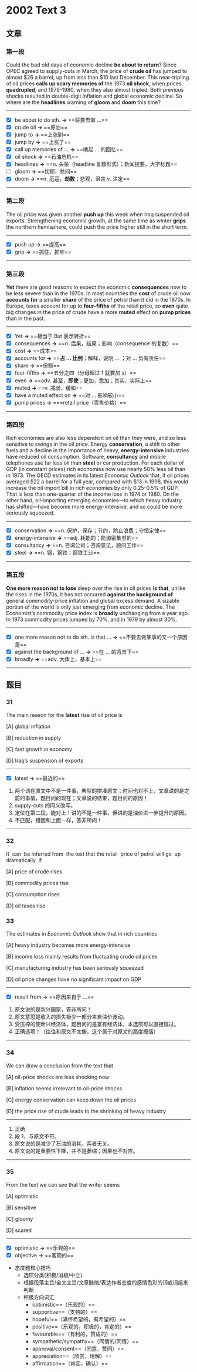 # 2002 Text 3

## 文章

### 第一段

Could the bad old days of economic decline **be about to return**? Since OPEC agreed to supply-cuts in March, the price of **crude oil** has jumped to almost $26 a barrel, up from less than $10 last December. This near-tripling of oil prices **calls up scary memories of** the 1973 **oil shock**, when prices **quadrupled**, and 1979-1980, when they also almost tripled. Both previous shocks resulted in double-digit inflation and global economic decline. So where are the **headlines** warning of **gloom** and **doom** this time?

---

- [x] be about to do sth. **→** ==将要去做 ...==
- [x] crude oil **→** ==原油==
- [x] jump to **→** ==上涨到==
- [x] jump by **→** ==上涨了==
- [x] call up memories of ...  **→** ==唤起 ... 的回忆==
- [x] oil shock **→** ==石油危机==
- [x] headlines **→** ==n. 头条（headline 复数形式）；新闻提要，大字标题==
- [ ] gloom **→** ==忧郁，愁闷==
- [x] doom **→** ==n. 厄运，**劫数**；悲观，沮丧 v. 注定==

---

### 第二段

The oil price was given another **push up** this week when Iraq suspended oil exports. Strengthening economic growth, at the same time as winter **grips** the northern hemisphere, could push the price higher still in the short term.

---

- [x] push up **→** ==提高==
- [x] grip **→** ==抓住，抓牢==

---

### 第三段

**Yet** there are good reasons to expect the economic **consequences** now to be less severe than in the 1970s. In most countries the **cost** of crude oil now **accounts for** a smaller **share** of the price of petrol than it did in the 1970s. In Europe, taxes account for up to **four-fifths** of the retail price, so **even** quite big changes in the price of crude have a more **muted** effect on **pump prices** than in the past.

---

- [x] Yet **→** ==相当于 But 表示转折==
- [x] consequences **→** ==n. 后果，结果；影响（consequence 的复数）==
- [x] cost **→** ==成本==
- [x] accounts for **→** ==**占 ... 比例**；解释，说明 ... ；对 ... 负有责任==
- [x] share **→** ==份额==
- [x] four-fifths **→** ==五分之四（分母超过 1 就要加 s）==
- [x] even **→** ==adv. 甚至，**即使**；更加，愈加；其实，实际上==
- [x] muted **→** ==v. 减弱，缓和==
- [x] have a muted effect on **→** ==对 ... 影响较小==
- [x] pump prices **→** ===retail price（零售价格）==

---

### 第四段

Rich economies are also less dependent on oil than they were, and so less sensitive to swings in the oil price. Energy **conservation**, a shift to other fuels and a decline in the importance of heavy, **energy-intensive** industries have reduced oil consumption. Software, **consultancy** and mobile telephones use far less oil than **steel** or car production. For each dollar of GDP (in constant prices) rich economies now use nearly 50% less oil than in 1973. The OECD estimates in its latest _Economic Outlook_ that, if oil prices averaged $22 a barrel for a full year, compared with $13 in 1998, this would increase the oil import bill in rich economies by only 0.25-0.5% of GDP. That is less than one-quarter of the income loss in 1974 or 1980. On the other hand, oil-importing emerging economies—to which heavy industry has shifted—have become more energy-intensive, and so could be more seriously squeezed.

---

- [x] conservation **→** ==n. 保护，保存；节约，防止浪费；守恒定律==
- [x] energy-intensive **→** ==adj. 耗能的；能源密集型的==
- [x] consultancy **→** ==n. 咨询公司；咨询意见，顾问工作==
- [x] steel **→** ==n. 钢，钢铁；钢铁工业==

---

### 第五段

**One more reason not to lose** sleep over the rise in oil prices **is that**, unlike the rises in the 1970s, it has not occurred **against the background of** general commodity-price inflation and global excess demand. A sizable portion of the world is only just emerging from economic decline. The Economist’s commodity price index is **broadly** unchanging from a year ago. In 1973 commodity prices jumped by 70%, and in 1979 by almost 30%.

---

- [x] one more reason not to do sth. is that ...  **→** ==不要去做某事的又一个原因是==
- [x] against the background of ...  **→** ==在 ... 的背景下==
- [x] broadly **→** ==adv. 大体上，基本上==

---

## 题目

### 31

The main reason for the **latest** rise of oil price is

[A] global inflation

[B] reduction in supply

[C] fast growth in economy

[D] Iraq’s suspension of exports

---

- [x] latest **→** ==最近的==
1. 两个词在原文中不是一件事，典型的拼凑原文；时间也对不上，文章说的是之前的事情，题目问的现在；文章说的结果，题目问的原因！
2. supply-cuts 的同义改写。
3. 定位在第二段，能对上！讲的不是一件事，但讲的是油价进一步提升的原因。
4. 不匹配，错因和上面一样，答非所问！

---

### 32

It  can  be inferred from  the text that the retail  price of petrol will go  up dramatically  if

[A] price of crude rises 

[B] commodity prices rise

[C] consumption rises 

[D] oil taxes rise

### 33

The estimates in _Economic_ _Outlook_ show that in rich countries

[A] heavy industry becomes more energy-intensive

[B] income loss mainly results from fluctuating crude oil prices 

[C] manufacturing industry has been seriously squeezed

[D] oil price changes have no significant impact on GDP

---

- [x] result from **→** ==原因来自于 ...==
1. 原文说的是新兴国家，答非所问！
2. 原文意思是收入的损失极少一部分来自油价波动。
3. 受压榨的使新兴经济体，题目问的是富有经济体，本选项可以直接跳过。
4. 正确选项！（往往和原文不太像，这个属于对原文的高度概括）

---

### 34

We can draw a conclusion from the text that

[A] oil-price shocks are less shocking now

[B] inflation seems irrelevant to oil-price shocks

[C] energy conservation can keep down the oil prices

[D] the price rise of crude leads to the shrinking of heavy industry

---

1. 正确
2. 段 1，与原文不符。
3. 原文说的是减少了石油的消耗，两者无关。
4. 原文说的是重要性下降，并不是萎缩；因果也不对应。

---

### 35

From the text we can see that the writer seems

[A] optimistic

[B] sensitive 

[C] gloomy 

[D] scared

---

- [x] optimistic **→** ==乐观的==
- [x] objective **→** ==客观的==
- 态度题核心技巧
	- 选项分类(积极/消极/中立)
	- 根据段落主旨/全文主旨/文章脉络/表达作者态度的感情色彩的词或词组来判断
	- 积极方向词汇
		- optimistic==（乐观的）==
		- supportive==（支特的）==
		- hopeful==（满怀希望的，有希望的）==
		- positive==（乐观的，积极的，肯定的）==
		- favourable==（有利的，赞成的）==
		- sympathetic/sympathy==（同情的/同情）==
		- approval/consent==（同意，赞同）==
		- appreciation==（欣赏，理解）==
		- affirmation==（肯定，确认）==